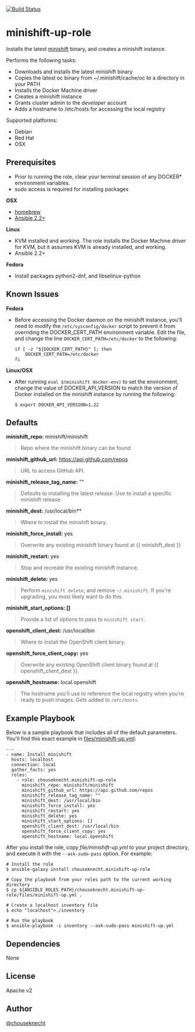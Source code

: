 [![Build Status](https://travis-ci.org/chouseknecht/minishift-up-role.svg?branch=master)](https://travis-ci.org/chouseknecht/minishift-up-role)

# minishift-up-role

Installs the latest [minishift](https://github.com/minishift/minishift) binary, and creates a minishift instance.

Performs the following tasks:

- Downloads and installs the latest minishift binary
- Copies the latest oc binary from ~/.minishift/cache/oc to a directory in your PATH
- Installs the Docker Machine driver
- Creates a minishift instance 
- Grants cluster admin to the *developer* account
- Adds a hostname to /etc/hosts for accessing the local registry

Supported platforms: 

- Debian
- Red Hat
- OSX

## Prerequisites 

- Prior to running the role, clear your terminal session of any DOCKER* environment variables.
- sudo access is required for installing packages 

**OSX**

- [homebrew](https://brew.sh) 
- [Ansible 2.2+](https://docs.ansible.com)


**Linux**

- KVM installed and working. The role installs the Docker Machine driver for KVM, but it assumes KVM is already installed, and working.
- Ansible 2.2+


**Fedora**

- Install packages python2-dnf, and libselinux-python

## Known Issues

**Fedora**

- Before accessing the Docker daemon on the minishift instance, you'll need to modify the `/etc/sysconfig/docker` script to prevent it from overriding the DOCKER_CERT_PATH environment variable. Edit the file, and change the line `DOCKER_CERT_PATH=/etc/docker` to the following:

    ```
    if [ -z "${DOCKER_CERT_PATH}" ]; then
        DOCKER_CERT_PATH=/etc/docker
    fi
    ```
**Linux/OSX**

- After running `eval $(minishift docker-env)` to set the environment, change the value of DOCKER_API_VERSION to match the version of Docker installed on the minishift instance by running the following:

    ```
    $ export DOCKER_API_VERSION=1.22
    ```

## Defaults

**minishift_repo:** minishift/minishift

> Repo where the minishift binary can be found

**minishift_github_url:** https://api.github.com/repos

> URL to access GitHub API. 

**minishift_release_tag_name:** ""

> Defaults to installing the latest release. Use to install a specific minishift release.

**minishift_dest:** /usr/local/bin**

> Where to install the minishift binary.

**minishift_force_install:** yes

> Overwrite any existing minishift binary found at {{ minishift_dest }}

**minishift_restart:** yes

> Stop and recreate the existing minishift instance.

**minishift_delete:** yes

> Perform `minishift delete`, and remove `~/.minishift`. If you're upgrading, you most likely want to do this. 

**minishift_start_options: []**

> Provide a list of options to pass to `minishift start`.

**openshift_client_dest:** /usr/local/bin

> Where to install the OpenShift client binary.

**openshift_force_client_copy:** yes

> Overwrite any existing OpenShift client binary found at {{ openshift_client_dest }}. 

**openshift_hostname:** local.openshift
> The hostname you'll use to reference the local registry when you're ready to push images. Gets added to `/etc/hosts`.


## Example Playbook

Below is a sample playbook that includes all of the default parameters. You'll find this exact example in [files/minishift-up.yml](files/minishift-up.yml):

```
---
- name: Install minishift
  hosts: localhost
  connection: local
  gather_facts: yes
  roles:
    - role: chouseknecht.minishift-up-role
      minishift_repo: minishift/minishift 
      minishift_github_url: https://api.github.com/repos
      minishift_release_tag_name: ""
      minishift_dest: /usr/local/bin  
      minishift_force_install: yes
      minishift_restart: yes 
      minishift_delete: yes 
      minishift_start_options: []
      openshift_client_dest: /usr/local/bin
      openshift_force_client_copy: yes
      openshift_hostname: local.openshift
```

After you install the role, copy *file/minishift-up.yml* to your project directory, and execute it with the `--ask-sudo-pass` option. For example:

```
# Install the role 
$ ansible-galaxy install chouseknecht.minishift-up-role

# Copy the playbook from your roles path to the current working directory 
$ cp ${ANSIBLE_ROLES_PATH}/chouseknecht.minishift-up-role/files/minishift-up.yml .

# Create a localhost inventory file
$ echo "localhost">./inventory

# Run the playbook
$ ansible-playbook -i inventory --ask-sudo-pass minishift-up.yml
```

## Dependencies

None

## License

Apache v2

## Author 

[@chouseknecht](https://github.com/chouseknecht)
